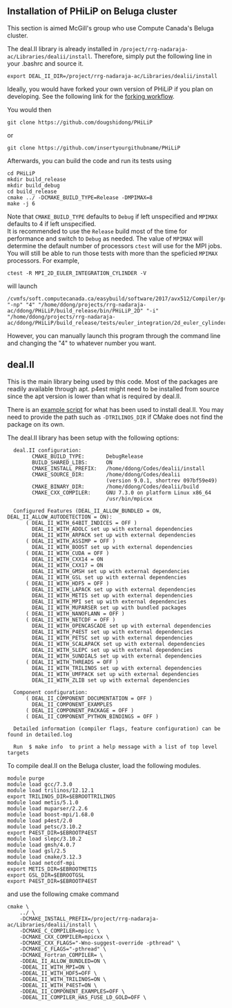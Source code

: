 ## Installation of PHiLiP on Beluga cluster

This section is aimed McGill's group who use Compute Canada's Beluga cluster.

The deal.II library is already installed in `/project/rrg-nadaraja-ac/Libraries/dealii/install`. Therefore, simply put the following line in your .bashrc and source it.
~~~~
export DEAL_II_DIR=/project/rrg-nadaraja-ac/Libraries/dealii/install
~~~~

Ideally, you would have forked your own version of PHiLiP if you plan on developing. See the following link for the [forking workflow](https://www.atlassian.com/git/tutorials/comparing-workflows/forking-workflow).

You would then
~~~~
git clone https://github.com/dougshidong/PHiLiP
~~~~
or 
~~~~
git clone https://github.com/insertyourgithubname/PHiLiP
~~~~

Afterwards, you can build the code and run its tests using
~~~~
cd PHiLiP
mkdir build_release
mkdir build_debug
cd build_release
cmake ../ -DCMAKE_BUILD_TYPE=Release -DMPIMAX=8
make -j 6
~~~~

Note that `CMAKE_BUILD_TYPE` defaults to `Debug` if left unspecified and `MPIMAX` defaults to 4 if left unspecified.  
It is recommended to use the `Release` build most of the time for performance and switch to `Debug` as needed.
The value of `MPIMAX` will determine the default number of processors `ctest` will use for the MPI jobs. You will still be able to run those tests with more than the speficied `MPIMAX` processors. For example,
~~~~
ctest -R MPI_2D_EULER_INTEGRATION_CYLINDER -V
~~~~
will launch 
~~~~
/cvmfs/soft.computecanada.ca/easybuild/software/2017/avx512/Compiler/gcc7.3/openmpi/3.1.2/bin/mpirun "-np" "4" "/home/ddong/projects/rrg-nadaraja-ac/ddong/PHiLiP/build_release/bin/PHiLiP_2D" "-i" "/home/ddong/projects/rrg-nadaraja-ac/ddong/PHiLiP/build_release/tests/euler_integration/2d_euler_cylinder.prm"
~~~~
However, you can manually launch this program through the command line and changing the "4" to whatever number you want.

## deal.II

This is the main library being used by this code. Most of the packages are readily available through apt. p4est might need to be installed from source since the apt version is lower than what is required by deal.II.

There is an [example script](install_dealii.sh) for what has been used to install deal.II. You may need to provide the path such as `-DTRILINOS_DIR` if CMake does not find the package on its own.

The deal.II library has been setup with the following options:

~~~~
  deal.II configuration:
        CMAKE_BUILD_TYPE:       DebugRelease
        BUILD_SHARED_LIBS:      ON
        CMAKE_INSTALL_PREFIX:   /home/ddong/Codes/dealii/install
        CMAKE_SOURCE_DIR:       /home/ddong/Codes/dealii
                                (version 9.0.1, shortrev 097bf59e49)
        CMAKE_BINARY_DIR:       /home/ddong/Codes/dealii/build
        CMAKE_CXX_COMPILER:     GNU 7.3.0 on platform Linux x86_64
                                /usr/bin/mpicxx

  Configured Features (DEAL_II_ALLOW_BUNDLED = ON, DEAL_II_ALLOW_AUTODETECTION = ON):
      ( DEAL_II_WITH_64BIT_INDICES = OFF )
        DEAL_II_WITH_ADOLC set up with external dependencies
        DEAL_II_WITH_ARPACK set up with external dependencies
      ( DEAL_II_WITH_ASSIMP = OFF )
        DEAL_II_WITH_BOOST set up with external dependencies
      ( DEAL_II_WITH_CUDA = OFF )
        DEAL_II_WITH_CXX14 = ON
        DEAL_II_WITH_CXX17 = ON
        DEAL_II_WITH_GMSH set up with external dependencies
        DEAL_II_WITH_GSL set up with external dependencies
      ( DEAL_II_WITH_HDF5 = OFF )
        DEAL_II_WITH_LAPACK set up with external dependencies
        DEAL_II_WITH_METIS set up with external dependencies
        DEAL_II_WITH_MPI set up with external dependencies
        DEAL_II_WITH_MUPARSER set up with bundled packages
      ( DEAL_II_WITH_NANOFLANN = OFF )
      ( DEAL_II_WITH_NETCDF = OFF )
        DEAL_II_WITH_OPENCASCADE set up with external dependencies
        DEAL_II_WITH_P4EST set up with external dependencies
        DEAL_II_WITH_PETSC set up with external dependencies
        DEAL_II_WITH_SCALAPACK set up with external dependencies
        DEAL_II_WITH_SLEPC set up with external dependencies
        DEAL_II_WITH_SUNDIALS set up with external dependencies
      ( DEAL_II_WITH_THREADS = OFF )
        DEAL_II_WITH_TRILINOS set up with external dependencies
        DEAL_II_WITH_UMFPACK set up with external dependencies
        DEAL_II_WITH_ZLIB set up with external dependencies

  Component configuration:
      ( DEAL_II_COMPONENT_DOCUMENTATION = OFF )
        DEAL_II_COMPONENT_EXAMPLES
      ( DEAL_II_COMPONENT_PACKAGE = OFF )
      ( DEAL_II_COMPONENT_PYTHON_BINDINGS = OFF )

  Detailed information (compiler flags, feature configuration) can be found in detailed.log

  Run  $ make info  to print a help message with a list of top level targets
~~~~

To compile deal.II on the Beluga cluster, load the following modules.

~~~~
module purge
module load gcc/7.3.0
module load trilinos/12.12.1
export TRILINOS_DIR=$EBROOTTRILINOS
module load metis/5.1.0
module load muparser/2.2.6
module load boost-mpi/1.68.0
module load p4est/2.0
module load petsc/3.10.2
export P4EST_DIR=$EBROOTP4EST
module load slepc/3.10.2
module load gmsh/4.0.7
module load gsl/2.5
module load cmake/3.12.3
module load netcdf-mpi
export METIS_DIR=$EBROOTMETIS
export GSL_DIR=$EBROOTGSL
export P4EST_DIR=$EBROOTP4EST
~~~~

and use the following cmake command
~~~~
cmake \
    ../ \
    -DCMAKE_INSTALL_PREFIX=/project/rrg-nadaraja-ac/Libraries/dealii/install \
    -DCMAKE_C_COMPILER=mpicc \
    -DCMAKE_CXX_COMPILER=mpicxx \
    -DCMAKE_CXX_FLAGS="-Wno-suggest-override -pthread" \
    -DCMAKE_C_FLAGS="-pthread" \
    -DCMAKE_Fortran_COMPILER= \
    -DDEAL_II_ALLOW_BUNDLED=ON \
    -DDEAL_II_WITH_MPI=ON \
    -DDEAL_II_WITH_HDF5=OFF \
    -DDEAL_II_WITH_TRILINOS=ON \
    -DDEAL_II_WITH_P4EST=ON \
    -DDEAL_II_COMPONENT_EXAMPLES=OFF \
    -DDEAL_II_COMPILER_HAS_FUSE_LD_GOLD=OFF \
~~~~
